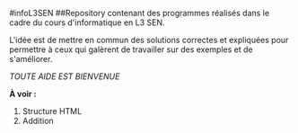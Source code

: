 #infoL3SEN
##Repository contenant des programmes réalisés dans le cadre du cours d'informatique en L3 SEN.

L'idée est de mettre en commun des solutions correctes et expliquées pour permettre à ceux qui galèrent de travailler sur des exemples et de s'améliorer.

*TOUTE AIDE EST BIENVENUE*

**À voir :**
1. Structure HTML
2. Addition 
